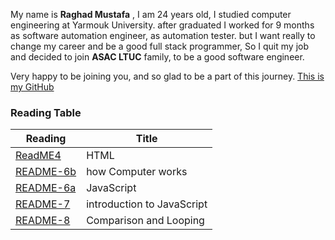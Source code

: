 My name is **Raghad Mustafa** , I am 24 years old, I studied computer engineering at Yarmouk University.
after graduated I worked for 9 months as software automation engineer, as automation tester.
but I want really to change my career and be a good full stack programmer, 
So I quit my job and decided to join **ASAC LTUC** family, to be a good software engineer.

Very happy to be joining you, and so glad to be a part of this journey.
[This is my GitHub]( https://github.com/Raghadmustafa96/reading-notes ) 


### Reading Table
| Reading                                                               | Title                       |
| ----------------------------------------------------------------------| --------------------------- |
| [ReadME4](https://raghadmustafa96.github.io/reading-notes/README4)    | HTML                        |
| [README-6b](https://raghadmustafa96.github.io/reading-notes/README-6b)| how Computer works          |
| [README-6a](https://raghadmustafa96.github.io/reading-notes/README6A) | JavaScript                  |
| [README-7](https://raghadmustafa96.github.io/reading-notes/README7)   | introduction to JavaScript  |
| [README-8](https://raghadmustafa96.github.io/reading-notes/README8)   | Comparison and Looping      |


















